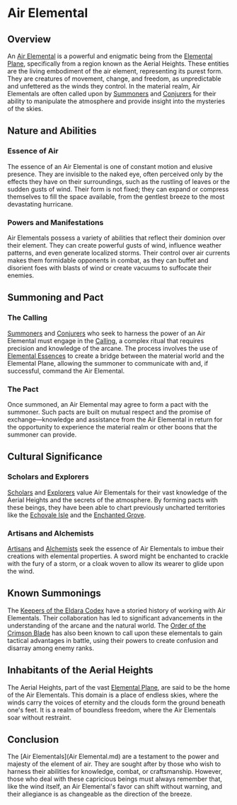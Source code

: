 # Air Elemental

## Overview

An [Air Elemental](Air%20Elemental.md) is a powerful and enigmatic being from the [Elemental Plane](Elemental%20Plane.md), specifically from a region known as the Aerial Heights. These entities are the living embodiment of the air element, representing its purest form. They are creatures of movement, change, and freedom, as unpredictable and unfettered as the winds they control. In the material realm, Air Elementals are often called upon by [Summoners](Summoners.md) and [Conjurers](Conjurers.md) for their ability to manipulate the atmosphere and provide insight into the mysteries of the skies.

## Nature and Abilities

### Essence of Air

The essence of an Air Elemental is one of constant motion and elusive presence. They are invisible to the naked eye, often perceived only by the effects they have on their surroundings, such as the rustling of leaves or the sudden gusts of wind. Their form is not fixed; they can expand or compress themselves to fill the space available, from the gentlest breeze to the most devastating hurricane.

### Powers and Manifestations

Air Elementals possess a variety of abilities that reflect their dominion over their element. They can create powerful gusts of wind, influence weather patterns, and even generate localized storms. Their control over air currents makes them formidable opponents in combat, as they can buffet and disorient foes with blasts of wind or create vacuums to suffocate their enemies.

## Summoning and Pact

### The Calling

[Summoners](Summoners.md) and [Conjurers](Conjurers.md) who seek to harness the power of an Air Elemental must engage in the [Calling](Calling.md), a complex ritual that requires precision and knowledge of the arcane. The process involves the use of [Elemental Essences](Elemental%20Essences.md) to create a bridge between the material world and the Elemental Plane, allowing the summoner to communicate with and, if successful, command the Air Elemental.

### The Pact

Once summoned, an Air Elemental may agree to form a pact with the summoner. Such pacts are built on mutual respect and the promise of exchange—knowledge and assistance from the Air Elemental in return for the opportunity to experience the material realm or other boons that the summoner can provide.

## Cultural Significance

### Scholars and Explorers

[Scholars](Scholars.md) and [Explorers](Explorers.md) value Air Elementals for their vast knowledge of the Aerial Heights and the secrets of the atmosphere. By forming pacts with these beings, they have been able to chart previously uncharted territories like the [Echovale Isle](Echovale%20Isle.md) and the [Enchanted Grove](Enchanted%20Grove.md).

### Artisans and Alchemists

[Artisans](Artisans.md) and [Alchemists](Alchemists.md) seek the essence of Air Elementals to imbue their creations with elemental properties. A sword might be enchanted to crackle with the fury of a storm, or a cloak woven to allow its wearer to glide upon the wind.

## Known Summonings

The [Keepers of the Eldara Codex](Keepers%20of%20the%20Eldara%20Codex.md) have a storied history of working with Air Elementals. Their collaboration has led to significant advancements in the understanding of the arcane and the natural world. The [Order of the Crimson Blade](Order%20of%20the%20Crimson%20Blade.md) has also been known to call upon these elementals to gain tactical advantages in battle, using their powers to create confusion and disarray among enemy ranks.

## Inhabitants of the Aerial Heights

The Aerial Heights, part of the vast [Elemental Plane](Elemental%20Plane.md), are said to be the home of the Air Elementals. This domain is a place of endless skies, where the winds carry the voices of eternity and the clouds form the ground beneath one's feet. It is a realm of boundless freedom, where the Air Elementals soar without restraint.

## Conclusion

The [Air Elementals](Air Elemental.md) are a testament to the power and majesty of the element of air. They are sought after by those who wish to harness their abilities for knowledge, combat, or craftsmanship. However, those who deal with these capricious beings must always remember that, like the wind itself, an Air Elemental's favor can shift without warning, and their allegiance is as changeable as the direction of the breeze.